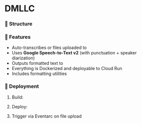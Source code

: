 # DMLLC
 
### 📂 Structure
### 🧠 Features

- Auto-transcribes  or  files uploaded to 
- Uses **Google Speech-to-Text v2** (with punctuation + speaker diarization)
- Outputs formatted text to 
- Everything is Dockerized and deployable to Cloud Run
- Includes formatting utilities

### 🚀 Deployment

1. Build:  
   

2. Deploy:  
   

3. Trigger via Eventarc on file upload
